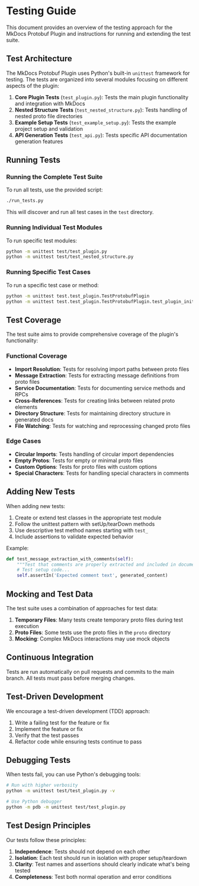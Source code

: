 # Testing Guide

This document provides an overview of the testing approach for the MkDocs Protobuf Plugin and instructions for running and extending the test suite.

## Test Architecture

The MkDocs Protobuf Plugin uses Python's built-in `unittest` framework for testing. The tests are organized into several modules focusing on different aspects of the plugin:

1. **Core Plugin Tests** (`test_plugin.py`): Tests the main plugin functionality and integration with MkDocs
2. **Nested Structure Tests** (`test_nested_structure.py`): Tests handling of nested proto file directories
3. **Example Setup Tests** (`test_example_setup.py`): Tests the example project setup and validation
4. **API Generation Tests** (`test_api.py`): Tests specific API documentation generation features

## Running Tests

### Running the Complete Test Suite

To run all tests, use the provided script:

```bash
./run_tests.py
```

This will discover and run all test cases in the `test` directory.

### Running Individual Test Modules

To run specific test modules:

```bash
python -m unittest test/test_plugin.py
python -m unittest test/test_nested_structure.py
```

### Running Specific Test Cases

To run a specific test case or method:

```bash
python -m unittest test.test_plugin.TestProtobufPlugin
python -m unittest test.test_plugin.TestProtobufPlugin.test_plugin_initialization
```

## Test Coverage

The test suite aims to provide comprehensive coverage of the plugin's functionality:

### Functional Coverage

- **Import Resolution**: Tests for resolving import paths between proto files
- **Message Extraction**: Tests for extracting message definitions from proto files
- **Service Documentation**: Tests for documenting service methods and RPCs
- **Cross-References**: Tests for creating links between related proto elements
- **Directory Structure**: Tests for maintaining directory structure in generated docs
- **File Watching**: Tests for watching and reprocessing changed proto files

### Edge Cases

- **Circular Imports**: Tests handling of circular import dependencies
- **Empty Protos**: Tests for empty or minimal proto files
- **Custom Options**: Tests for proto files with custom options
- **Special Characters**: Tests for handling special characters in comments

## Adding New Tests

When adding new tests:

1. Create or extend test classes in the appropriate test module
2. Follow the unittest pattern with setUp/tearDown methods
3. Use descriptive test method names starting with `test_`
4. Include assertions to validate expected behavior

Example:

```python
def test_message_extraction_with_comments(self):
    """Test that comments are properly extracted and included in documentation."""
    # Test setup code...
    self.assertIn('Expected comment text', generated_content)
```

## Mocking and Test Data

The test suite uses a combination of approaches for test data:

1. **Temporary Files**: Many tests create temporary proto files during test execution
2. **Proto Files**: Some tests use the proto files in the `proto` directory
3. **Mocking**: Complex MkDocs interactions may use mock objects

## Continuous Integration

Tests are run automatically on pull requests and commits to the main branch. All tests must pass before merging changes.

## Test-Driven Development

We encourage a test-driven development (TDD) approach:

1. Write a failing test for the feature or fix
2. Implement the feature or fix
3. Verify that the test passes
4. Refactor code while ensuring tests continue to pass

## Debugging Tests

When tests fail, you can use Python's debugging tools:

```bash
# Run with higher verbosity
python -m unittest test/test_plugin.py -v

# Use Python debugger
python -m pdb -m unittest test/test_plugin.py
```

## Test Design Principles

Our tests follow these principles:

1. **Independence**: Tests should not depend on each other
2. **Isolation**: Each test should run in isolation with proper setup/teardown
3. **Clarity**: Test names and assertions should clearly indicate what's being tested
4. **Completeness**: Test both normal operation and error conditions
